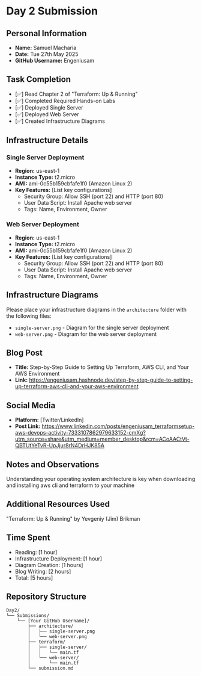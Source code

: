 # Day 2 Submission

## Personal Information
- **Name:** Samuel Macharia
- **Date:** Tue 27th May 2025
- **GitHub Username:** Engeniusam

## Task Completion
- [✅] Read Chapter 2 of "Terraform: Up & Running"
- [✅] Completed Required Hands-on Labs
- [✅] Deployed Single Server
- [✅] Deployed Web Server
- [✅] Created Infrastructure Diagrams

## Infrastructure Details

### Single Server Deployment
- **Region:** us-east-1
- **Instance Type:** t2.micro
- **AMI:** ami-0c55b159cbfafe1f0 (Amazon Linux 2)
- **Key Features:** [List key configurations]
  - Security Group: Allow SSH (port 22) and HTTP (port 80)
  - User Data Script: Install Apache web server
  - Tags: Name, Environment, Owner

### Web Server Deployment
- **Region:** us-east-1
- **Instance Type:** t2.micro
- **AMI:** ami-0c55b159cbfafe1f0 (Amazon Linux 2)
- **Key Features:** [List key configurations]
  - Security Group: Allow SSH (port 22) and HTTP (port 80)
  - User Data Script: Install Apache web server
  - Tags: Name, Environment, Owner

## Infrastructure Diagrams
Please place your infrastructure diagrams in the `architecture` folder with the following files:
- `single-server.png` - Diagram for the single server deployment
- `web-server.png` - Diagram for the web server deployment

## Blog Post
- **Title:** Step-by-Step Guide to Setting Up Terraform, AWS CLI, and Your AWS Environment
- **Link:** https://engeniusam.hashnode.dev/step-by-step-guide-to-setting-up-terraform-aws-cli-and-your-aws-environment

## Social Media
- **Platform:** [Twitter/LinkedIn]
- **Post Link:** https://www.linkedin.com/posts/engeniusam_terraformsetup-aws-devops-activity-7333107862979633152-cmXg?utm_source=share&utm_medium=member_desktop&rcm=ACoAACtVt-QBTUtYeTvR-UpJjur8rN4DrHJK85A

## Notes and Observations

Understanding your operating system architecture is key when downloading and installing aws cli and terraform to your machine

## Additional Resources Used

"Terraform: Up & Running" by Yevgeniy (Jim) Brikman

## Time Spent
- Reading: [1 hour]
- Infrastructure Deployment: [1 hour]
- Diagram Creation: [1 hours]
- Blog Writing: [2 hours]
- Total: [5 hours]

## Repository Structure
```
Day2/
└── Submissions/
    └── [Your GitHub Username]/
        ├── architecture/
        │   ├── single-server.png
        │   └── web-server.png
        ├── terraform/
        │   ├── single-server/
        │   │   └── main.tf
        │   └── web-server/
        │       └── main.tf
        └── submission.md
```


